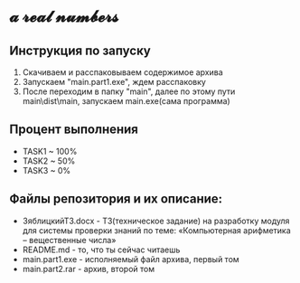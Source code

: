 # **𝓪 𝓻𝓮𝓪𝓵 𝓷𝓾𝓶𝓫𝓮𝓻𝓼**

## Инструкция по запуску
1. Скачиваем и расспаковываем содержимое архива
2. Запускаем "main.part1.exe", ждем расспаковку
3. После переходим в  папку "main", далее по этому пути main\dist\main\, запускаем main.exe(сама программа)

## Процент выполнения
* TASK1 ~ 100%
* TASK2 ~ 50%
* TASK3 ~ 0%

## Файлы репозитория и их описание:
* ЗяблицкийТЗ.docx - ТЗ(техническое задание) на разработку модуля для системы проверки знаний по теме: «Компьютерная арифметика – вещественные числа»
* README.md - то, что ты сейчас читаешь
* main.part1.exe - исполняемый файл архива, первый том
* main.part2.rar - архив, второй том
